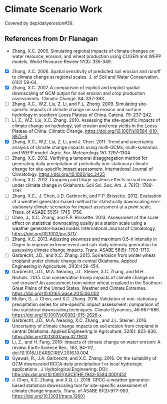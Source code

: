 # Climate Scenario Work

Covered by dep/dailyerosion#39.

## References from Dr Flanagan

- Zhang, X.C. 2005. Simulating regional impacts of climate changes on water resource, erosion, and wheat production using CLIGEN and WEPP models. World Resource Review 17(3): 335-349.
- [x] Zhang, X.C. 2006. Spatial sensitivity of predicted soil erosion and runoff to climate change at regional scales. J. of Soil and Water Conservation. 61(2) 58-64.
- [x] Zhang, X.C. 2007. A comparison of explicit and implicit spatial downscaling of GCM output for soil erosion and crop production assessments. Climatic Change. 84: 337-363.
- [ ] Zhang, X.C., W.Z. Liu, Z. Li, and F.L. Zheng. 2009. Simulating site-specific impacts of climate change on soil erosion and surface hydrology in southern Loess Plateau of China. Catena. 79: 237-242.
- [ ] Li, Z., W.Z. Liu, X.C. Zhang. 2010. Assessing the site-specific impacts of climate change on hydrology, soil erosion and crop yields in the Loess Plateau of China. Climatic Change. https://doi.org/10.1007/s10584-010-9875-9
- [x] Zhang, X.C., W.Z. Liu, Z. Li, and J. Chen. 2011. Trend and uncertainty analysis of climate change impacts using multi-GCMs, multi-scenarios and WEPP model. Agric. For. Meteorology 151: 1297-1304.
- [ ] Zhang, X.C. 2012. Verifying a temporal disaggregation method for generating daily precipitation of potentially non-stationary climate change for site-specific impact assessment. International Journal of Climatology. https://doi.org/10.1002/joc.3425
- [ ] Zhang, X.C. 2012. Cropping and tillage systems effects on soil erosion under climate change in Oklahoma. Soil Sci. Soc. Am. J. 76(5): 1789-1797.
- [ ] Zhang, X.C., J. Chen, J.D. Garbrecht, and F.P. Brissette. 2012. Evaluation of a weather generator-based method for statistically downscaling non-stationary climate scenarios for impact assessment at a point scale. Trans. of ASABE 55(5): 1745-1756.
- [ ] Chen, J., X.C. Zhang, and F.P. Brissette. 2013. Assessment of the scale effect on statistical downscaling quality at a station scale using a weather generator-based model. International Journal of Climatology, https://doi.org/10.1002/joc.3717
- [ ] Zhang, X.C. 2013. Adjusting skewness and maximum 0.5-h intensity in Cligen to improve extreme event and sub-daily intensity generation for assessing climate change impacts. Trans. ASABE 56(5): 1703-1713.
- [ ] Garbrecht, J.D., and X.C. Zhang. 2015. Soil erosion from winter wheat cropland under climate change in central Oklahoma. Applied Engineering in Agriculture, 31(3):439-454.
- [x] Garbrecht, J.D., M.A. Nearing, J.L. Steiner, X.C. Zhang, and M.H. Nichols. 2015. Can conservation trump impacts of climate change on soil erosion? An assessment from winter wheat cropland in the Southern Great Plains of the United States. Weather and Climate Extremes. https://doi.org/10.1016/j.wace.2015.06.002
- [x] Mullan, D., J. Chen, and X.C. Zhang. 2016. Validation of non-stationary precipitation series for site-specific impact assessment: comparison of two statistical downscaling techniques. Climate Dynamics, 46:967-986. https://doi.org/10.1007/s00382-015-2626-x
- [x] Garbrecht, J.D., M.A. Nearing, X.C. Zhang , and J.L. Steiner. 2016. Uncertainty of climate change impacts on soil erosion from cropland in central Oklahoma. Applied Engineering in Agriculture, 32(6): 823-836. https://doi.org/10.13031/aea.32.11613
- [x] Li, Z., and H. Fang, 2016: Impacts of climate change on water erosion: A review. Earth-Science Rev., 163, 94–117, doi:10.1016/J.EARSCIREV.2016.10.004.
- [x] Gyawali, R., J.A. Garbrecht, and X.C. Zhang. 2016. On the suitability of
GCM downscaled BCCA daily precipitation f or local hydrologic applications . J Hydrological Engineering. DOI: http://dx.doi.org/10.1061/(ASCE)HE.1943-5584.0001452
- [x] J. Chen, X.C. Zhang, and X.Q. Li. 2018. GPCC-a weather generator-based statistical downscaling tool for site-specific assessment of climate change impacts. Trans. of ASABE 61(3):977-993. https://doi.org/10.13031/trans.12601
